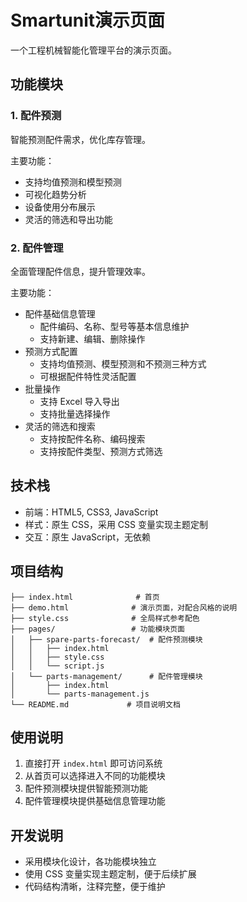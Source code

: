 # Smartunit演示页面

一个工程机械智能化管理平台的演示页面。

## 功能模块

### 1. 配件预测

智能预测配件需求，优化库存管理。

主要功能：
- 支持均值预测和模型预测
- 可视化趋势分析
- 设备使用分布展示
- 灵活的筛选和导出功能

### 2. 配件管理

全面管理配件信息，提升管理效率。

主要功能：
- 配件基础信息管理
  - 配件编码、名称、型号等基本信息维护
  - 支持新建、编辑、删除操作
- 预测方式配置
  - 支持均值预测、模型预测和不预测三种方式
  - 可根据配件特性灵活配置
- 批量操作
  - 支持 Excel 导入导出
  - 支持批量选择操作
- 灵活的筛选和搜索
  - 支持按配件名称、编码搜索
  - 支持按配件类型、预测方式筛选

## 技术栈

- 前端：HTML5, CSS3, JavaScript
- 样式：原生 CSS，采用 CSS 变量实现主题定制
- 交互：原生 JavaScript，无依赖

## 项目结构

```
├── index.html              # 首页
├── demo.html              # 演示页面，对配合风格的说明
├── style.css              # 全局样式参考配色
├── pages/                 # 功能模块页面
│   ├── spare-parts-forecast/  # 配件预测模块
│   │   ├── index.html
│   │   ├── style.css
│   │   └── script.js
│   └── parts-management/      # 配件管理模块
│       ├── index.html
│       └── parts-management.js
└── README.md             # 项目说明文档
```

## 使用说明

1. 直接打开 `index.html` 即可访问系统
2. 从首页可以选择进入不同的功能模块
3. 配件预测模块提供智能预测功能
4. 配件管理模块提供基础信息管理功能

## 开发说明

- 采用模块化设计，各功能模块独立
- 使用 CSS 变量实现主题定制，便于后续扩展
- 代码结构清晰，注释完整，便于维护